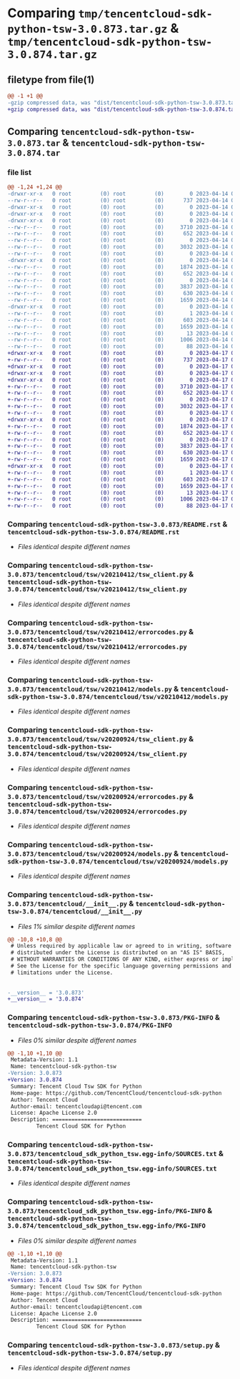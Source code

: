 # Comparing `tmp/tencentcloud-sdk-python-tsw-3.0.873.tar.gz` & `tmp/tencentcloud-sdk-python-tsw-3.0.874.tar.gz`

## filetype from file(1)

```diff
@@ -1 +1 @@
-gzip compressed data, was "dist/tencentcloud-sdk-python-tsw-3.0.873.tar", last modified: Fri Apr 14 01:00:56 2023, max compression
+gzip compressed data, was "dist/tencentcloud-sdk-python-tsw-3.0.874.tar", last modified: Mon Apr 17 00:53:41 2023, max compression
```

## Comparing `tencentcloud-sdk-python-tsw-3.0.873.tar` & `tencentcloud-sdk-python-tsw-3.0.874.tar`

### file list

```diff
@@ -1,24 +1,24 @@
-drwxr-xr-x   0 root         (0) root         (0)        0 2023-04-14 01:00:56.000000 tencentcloud-sdk-python-tsw-3.0.873/
--rw-r--r--   0 root         (0) root         (0)      737 2023-04-14 01:00:56.000000 tencentcloud-sdk-python-tsw-3.0.873/README.rst
-drwxr-xr-x   0 root         (0) root         (0)        0 2023-04-14 01:00:56.000000 tencentcloud-sdk-python-tsw-3.0.873/tencentcloud/
-drwxr-xr-x   0 root         (0) root         (0)        0 2023-04-14 01:00:56.000000 tencentcloud-sdk-python-tsw-3.0.873/tencentcloud/tsw/
-drwxr-xr-x   0 root         (0) root         (0)        0 2023-04-14 01:00:56.000000 tencentcloud-sdk-python-tsw-3.0.873/tencentcloud/tsw/v20210412/
--rw-r--r--   0 root         (0) root         (0)     3710 2023-04-14 01:00:56.000000 tencentcloud-sdk-python-tsw-3.0.873/tencentcloud/tsw/v20210412/tsw_client.py
--rw-r--r--   0 root         (0) root         (0)      652 2023-04-14 01:00:56.000000 tencentcloud-sdk-python-tsw-3.0.873/tencentcloud/tsw/v20210412/errorcodes.py
--rw-r--r--   0 root         (0) root         (0)        0 2023-04-14 01:00:56.000000 tencentcloud-sdk-python-tsw-3.0.873/tencentcloud/tsw/v20210412/__init__.py
--rw-r--r--   0 root         (0) root         (0)     3032 2023-04-14 01:00:56.000000 tencentcloud-sdk-python-tsw-3.0.873/tencentcloud/tsw/v20210412/models.py
--rw-r--r--   0 root         (0) root         (0)        0 2023-04-14 01:00:56.000000 tencentcloud-sdk-python-tsw-3.0.873/tencentcloud/tsw/__init__.py
-drwxr-xr-x   0 root         (0) root         (0)        0 2023-04-14 01:00:56.000000 tencentcloud-sdk-python-tsw-3.0.873/tencentcloud/tsw/v20200924/
--rw-r--r--   0 root         (0) root         (0)     1874 2023-04-14 01:00:56.000000 tencentcloud-sdk-python-tsw-3.0.873/tencentcloud/tsw/v20200924/tsw_client.py
--rw-r--r--   0 root         (0) root         (0)      652 2023-04-14 01:00:56.000000 tencentcloud-sdk-python-tsw-3.0.873/tencentcloud/tsw/v20200924/errorcodes.py
--rw-r--r--   0 root         (0) root         (0)        0 2023-04-14 01:00:56.000000 tencentcloud-sdk-python-tsw-3.0.873/tencentcloud/tsw/v20200924/__init__.py
--rw-r--r--   0 root         (0) root         (0)     3837 2023-04-14 01:00:56.000000 tencentcloud-sdk-python-tsw-3.0.873/tencentcloud/tsw/v20200924/models.py
--rw-r--r--   0 root         (0) root         (0)      630 2023-04-14 01:00:56.000000 tencentcloud-sdk-python-tsw-3.0.873/tencentcloud/__init__.py
--rw-r--r--   0 root         (0) root         (0)     1659 2023-04-14 01:00:56.000000 tencentcloud-sdk-python-tsw-3.0.873/PKG-INFO
-drwxr-xr-x   0 root         (0) root         (0)        0 2023-04-14 01:00:56.000000 tencentcloud-sdk-python-tsw-3.0.873/tencentcloud_sdk_python_tsw.egg-info/
--rw-r--r--   0 root         (0) root         (0)        1 2023-04-14 01:00:56.000000 tencentcloud-sdk-python-tsw-3.0.873/tencentcloud_sdk_python_tsw.egg-info/dependency_links.txt
--rw-r--r--   0 root         (0) root         (0)      603 2023-04-14 01:00:56.000000 tencentcloud-sdk-python-tsw-3.0.873/tencentcloud_sdk_python_tsw.egg-info/SOURCES.txt
--rw-r--r--   0 root         (0) root         (0)     1659 2023-04-14 01:00:56.000000 tencentcloud-sdk-python-tsw-3.0.873/tencentcloud_sdk_python_tsw.egg-info/PKG-INFO
--rw-r--r--   0 root         (0) root         (0)       13 2023-04-14 01:00:56.000000 tencentcloud-sdk-python-tsw-3.0.873/tencentcloud_sdk_python_tsw.egg-info/top_level.txt
--rw-r--r--   0 root         (0) root         (0)     1006 2023-04-14 01:00:56.000000 tencentcloud-sdk-python-tsw-3.0.873/setup.py
--rw-r--r--   0 root         (0) root         (0)       88 2023-04-14 01:00:56.000000 tencentcloud-sdk-python-tsw-3.0.873/setup.cfg
+drwxr-xr-x   0 root         (0) root         (0)        0 2023-04-17 00:53:41.000000 tencentcloud-sdk-python-tsw-3.0.874/
+-rw-r--r--   0 root         (0) root         (0)      737 2023-04-17 00:53:41.000000 tencentcloud-sdk-python-tsw-3.0.874/README.rst
+drwxr-xr-x   0 root         (0) root         (0)        0 2023-04-17 00:53:41.000000 tencentcloud-sdk-python-tsw-3.0.874/tencentcloud/
+drwxr-xr-x   0 root         (0) root         (0)        0 2023-04-17 00:53:41.000000 tencentcloud-sdk-python-tsw-3.0.874/tencentcloud/tsw/
+drwxr-xr-x   0 root         (0) root         (0)        0 2023-04-17 00:53:41.000000 tencentcloud-sdk-python-tsw-3.0.874/tencentcloud/tsw/v20210412/
+-rw-r--r--   0 root         (0) root         (0)     3710 2023-04-17 00:53:41.000000 tencentcloud-sdk-python-tsw-3.0.874/tencentcloud/tsw/v20210412/tsw_client.py
+-rw-r--r--   0 root         (0) root         (0)      652 2023-04-17 00:53:41.000000 tencentcloud-sdk-python-tsw-3.0.874/tencentcloud/tsw/v20210412/errorcodes.py
+-rw-r--r--   0 root         (0) root         (0)        0 2023-04-17 00:53:41.000000 tencentcloud-sdk-python-tsw-3.0.874/tencentcloud/tsw/v20210412/__init__.py
+-rw-r--r--   0 root         (0) root         (0)     3032 2023-04-17 00:53:41.000000 tencentcloud-sdk-python-tsw-3.0.874/tencentcloud/tsw/v20210412/models.py
+-rw-r--r--   0 root         (0) root         (0)        0 2023-04-17 00:53:41.000000 tencentcloud-sdk-python-tsw-3.0.874/tencentcloud/tsw/__init__.py
+drwxr-xr-x   0 root         (0) root         (0)        0 2023-04-17 00:53:41.000000 tencentcloud-sdk-python-tsw-3.0.874/tencentcloud/tsw/v20200924/
+-rw-r--r--   0 root         (0) root         (0)     1874 2023-04-17 00:53:41.000000 tencentcloud-sdk-python-tsw-3.0.874/tencentcloud/tsw/v20200924/tsw_client.py
+-rw-r--r--   0 root         (0) root         (0)      652 2023-04-17 00:53:41.000000 tencentcloud-sdk-python-tsw-3.0.874/tencentcloud/tsw/v20200924/errorcodes.py
+-rw-r--r--   0 root         (0) root         (0)        0 2023-04-17 00:53:41.000000 tencentcloud-sdk-python-tsw-3.0.874/tencentcloud/tsw/v20200924/__init__.py
+-rw-r--r--   0 root         (0) root         (0)     3837 2023-04-17 00:53:41.000000 tencentcloud-sdk-python-tsw-3.0.874/tencentcloud/tsw/v20200924/models.py
+-rw-r--r--   0 root         (0) root         (0)      630 2023-04-17 00:53:41.000000 tencentcloud-sdk-python-tsw-3.0.874/tencentcloud/__init__.py
+-rw-r--r--   0 root         (0) root         (0)     1659 2023-04-17 00:53:41.000000 tencentcloud-sdk-python-tsw-3.0.874/PKG-INFO
+drwxr-xr-x   0 root         (0) root         (0)        0 2023-04-17 00:53:41.000000 tencentcloud-sdk-python-tsw-3.0.874/tencentcloud_sdk_python_tsw.egg-info/
+-rw-r--r--   0 root         (0) root         (0)        1 2023-04-17 00:53:41.000000 tencentcloud-sdk-python-tsw-3.0.874/tencentcloud_sdk_python_tsw.egg-info/dependency_links.txt
+-rw-r--r--   0 root         (0) root         (0)      603 2023-04-17 00:53:41.000000 tencentcloud-sdk-python-tsw-3.0.874/tencentcloud_sdk_python_tsw.egg-info/SOURCES.txt
+-rw-r--r--   0 root         (0) root         (0)     1659 2023-04-17 00:53:41.000000 tencentcloud-sdk-python-tsw-3.0.874/tencentcloud_sdk_python_tsw.egg-info/PKG-INFO
+-rw-r--r--   0 root         (0) root         (0)       13 2023-04-17 00:53:41.000000 tencentcloud-sdk-python-tsw-3.0.874/tencentcloud_sdk_python_tsw.egg-info/top_level.txt
+-rw-r--r--   0 root         (0) root         (0)     1006 2023-04-17 00:53:41.000000 tencentcloud-sdk-python-tsw-3.0.874/setup.py
+-rw-r--r--   0 root         (0) root         (0)       88 2023-04-17 00:53:41.000000 tencentcloud-sdk-python-tsw-3.0.874/setup.cfg
```

### Comparing `tencentcloud-sdk-python-tsw-3.0.873/README.rst` & `tencentcloud-sdk-python-tsw-3.0.874/README.rst`

 * *Files identical despite different names*

### Comparing `tencentcloud-sdk-python-tsw-3.0.873/tencentcloud/tsw/v20210412/tsw_client.py` & `tencentcloud-sdk-python-tsw-3.0.874/tencentcloud/tsw/v20210412/tsw_client.py`

 * *Files identical despite different names*

### Comparing `tencentcloud-sdk-python-tsw-3.0.873/tencentcloud/tsw/v20210412/errorcodes.py` & `tencentcloud-sdk-python-tsw-3.0.874/tencentcloud/tsw/v20210412/errorcodes.py`

 * *Files identical despite different names*

### Comparing `tencentcloud-sdk-python-tsw-3.0.873/tencentcloud/tsw/v20210412/models.py` & `tencentcloud-sdk-python-tsw-3.0.874/tencentcloud/tsw/v20210412/models.py`

 * *Files identical despite different names*

### Comparing `tencentcloud-sdk-python-tsw-3.0.873/tencentcloud/tsw/v20200924/tsw_client.py` & `tencentcloud-sdk-python-tsw-3.0.874/tencentcloud/tsw/v20200924/tsw_client.py`

 * *Files identical despite different names*

### Comparing `tencentcloud-sdk-python-tsw-3.0.873/tencentcloud/tsw/v20200924/errorcodes.py` & `tencentcloud-sdk-python-tsw-3.0.874/tencentcloud/tsw/v20200924/errorcodes.py`

 * *Files identical despite different names*

### Comparing `tencentcloud-sdk-python-tsw-3.0.873/tencentcloud/tsw/v20200924/models.py` & `tencentcloud-sdk-python-tsw-3.0.874/tencentcloud/tsw/v20200924/models.py`

 * *Files identical despite different names*

### Comparing `tencentcloud-sdk-python-tsw-3.0.873/tencentcloud/__init__.py` & `tencentcloud-sdk-python-tsw-3.0.874/tencentcloud/__init__.py`

 * *Files 1% similar despite different names*

```diff
@@ -10,8 +10,8 @@
 # Unless required by applicable law or agreed to in writing, software
 # distributed under the License is distributed on an "AS IS" BASIS,
 # WITHOUT WARRANTIES OR CONDITIONS OF ANY KIND, either express or implied.
 # See the License for the specific language governing permissions and
 # limitations under the License.
 
 
-__version__ = '3.0.873'
+__version__ = '3.0.874'
```

### Comparing `tencentcloud-sdk-python-tsw-3.0.873/PKG-INFO` & `tencentcloud-sdk-python-tsw-3.0.874/PKG-INFO`

 * *Files 0% similar despite different names*

```diff
@@ -1,10 +1,10 @@
 Metadata-Version: 1.1
 Name: tencentcloud-sdk-python-tsw
-Version: 3.0.873
+Version: 3.0.874
 Summary: Tencent Cloud Tsw SDK for Python
 Home-page: https://github.com/TencentCloud/tencentcloud-sdk-python
 Author: Tencent Cloud
 Author-email: tencentcloudapi@tencent.com
 License: Apache License 2.0
 Description: ============================
         Tencent Cloud SDK for Python
```

### Comparing `tencentcloud-sdk-python-tsw-3.0.873/tencentcloud_sdk_python_tsw.egg-info/SOURCES.txt` & `tencentcloud-sdk-python-tsw-3.0.874/tencentcloud_sdk_python_tsw.egg-info/SOURCES.txt`

 * *Files identical despite different names*

### Comparing `tencentcloud-sdk-python-tsw-3.0.873/tencentcloud_sdk_python_tsw.egg-info/PKG-INFO` & `tencentcloud-sdk-python-tsw-3.0.874/tencentcloud_sdk_python_tsw.egg-info/PKG-INFO`

 * *Files 0% similar despite different names*

```diff
@@ -1,10 +1,10 @@
 Metadata-Version: 1.1
 Name: tencentcloud-sdk-python-tsw
-Version: 3.0.873
+Version: 3.0.874
 Summary: Tencent Cloud Tsw SDK for Python
 Home-page: https://github.com/TencentCloud/tencentcloud-sdk-python
 Author: Tencent Cloud
 Author-email: tencentcloudapi@tencent.com
 License: Apache License 2.0
 Description: ============================
         Tencent Cloud SDK for Python
```

### Comparing `tencentcloud-sdk-python-tsw-3.0.873/setup.py` & `tencentcloud-sdk-python-tsw-3.0.874/setup.py`

 * *Files identical despite different names*

